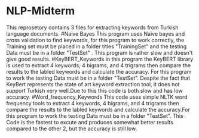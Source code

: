 # NLP-Midterm
This reprosetory contains 3 files for extracting keywords from Turkish language documents.
#Naive Bayes
This program uses Naive bayes and cross validation to find keywords, for this program to work correctly, the Training set must be placed in a folder titles "TrainingSet" and the testing Data must be in a folder "TestSet" . This program is rather slow and doesn't give good results.
#KeyBERT_Keywords
in this program the KeyBERT library is used to extract 4 keywords, 4 bigrams, and 4 trigrams then compare the results to the labled keywords and calculate the accuracy. For this program to work the testing Data must be in a folder "TestSet". Despite the fact that KeyBert represents the state of art keyword extraction tool, it does not support Turkish very well.Due to this this code is both slow and has low accuracy.
#Word_frequency_Keywords
This code uses simple NLTK word frequency tools to extract 4 keywords, 4 bigrams, and 4 trigrams then compare the results to the labled keywords and calculate the accuracy.For this program to work the testing Data must be in a folder "TestSet". This Code is the fastest to excute and produces somewhat better results compared to the other 2, but the accuracy is still low. 
